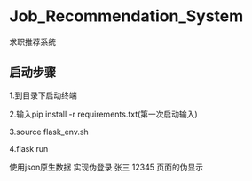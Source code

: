 # Job_Recommendation_System
求职推荐系统



## 启动步骤

1.到目录下启动终端

2.输入pip install -r requirements.txt(第一次启动输入)

3.source flask_env.sh

4.flask run


使用json原生数据
实现伪登录 张三 12345
页面的伪显示
